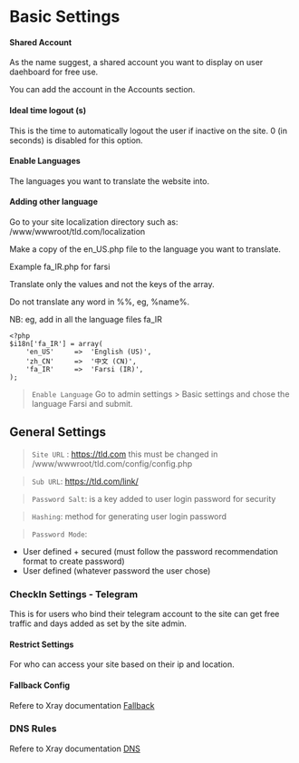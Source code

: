 # Basic Settings

#### Shared Account

As the name suggest, a shared account you want to display on user daehboard for free use.

You can add the account in the Accounts section.

#### Ideal time logout (s)

This is the time to automatically logout the user if inactive on the site. 0 (in seconds) is disabled for this option.

#### Enable Languages

The languages you want to translate the website into.

#### Adding other language

Go to your site localization directory  such as: /www/wwwroot/tld.com/localization

Make a copy of the en_US.php file to the language you want to translate.

Example fa_IR.php for farsi

Translate only the values and not the keys of the array.

Do not translate any word in %%, eg, %name%.

NB: eg, add in all the language files fa_IR

```
<?php
$i18n['fa_IR'] = array(
    'en_US'     => 	'English (US)',
    'zh_CN'     => 	'中文 (CN)',
    'fa_IR'     => 	'Farsi (IR)',
);	
```

> `Enable Language` Go to admin settings > Basic settings and chose the language Farsi and submit.

## General Settings

> `Site URL` : https://tld.com  this must be changed in /www/wwwroot/tld.com/config/config.php

> `Sub URL`: https://tld.com/link/

> `Password Salt`:  is a key added to user login password for security

> `Hashing`: method for generating user login password

> `Password Mode`:

- User defined + secured (must follow the password recommendation format to create password)
- User defined (whatever password the user chose)


### CheckIn Settings - Telegram

This is for users who bind their telegram account to the site can get free traffic and days added as set by the site admin.

#### Restrict Settings

For who can access your site based on their ip and location.


#### Fallback Config

Refere to Xray documentation [Fallback](https://xtls.github.io/Xray-docs-next/config/features/fallback.html)

### DNS Rules 

Refere to Xray documentation [DNS](https://xtls.github.io/Xray-docs-next/config/dns.html)


